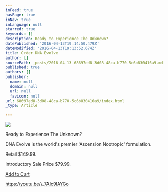 ```yaml
---
inFeed: true
hasPage: true
inNav: true
inLanguage: null
starred: true
keywords: []
description: Ready to Experience The Unknown?
datePublished: '2016-04-13T19:14:50.479Z'
dateModified: '2016-04-13T19:13:52.674Z'
title: Order DNA Evolve
author: []
sourcePath: _posts/2016-04-13-68697ed8-3d08-48ca-b770-5c6b830416a9.md
published: true
authors: []
publisher:
  name: null
  domain: null
  url: null
  favicon: null
url: 68697ed8-3d08-48ca-b770-5c6b830416a9/index.html
_type: Article

---
```

![](https://the-grid-user-content.s3-us-west-2.amazonaws.com/e45a7063-40e5-4ba5-a547-e442db7e0f81.jpg)

Ready to Experience The Unknown?

DNA Evolve is the world's premier 'Ascension Nootropic' formulation. 

Retail $149.99\. 

Introductory Sale Price $79.99\.

[Add to Cart][0]

https://youtu.be/\_7AIc9IAYGo

[0]: http://www.1shoppingcart.com/SecureCart/SecureCart.aspx?mid=C4581C0A-AB3D-4437-A579-5836615DD6AF&pid=d6fb6a3255fb47ef9b70c1d40c7307f9&bn=1